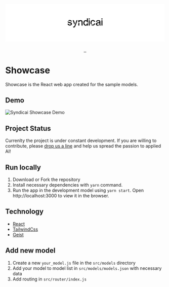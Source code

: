 [![syndicai-logo](https://raw.githubusercontent.com/syndicai/brand/main/banner/banner_github.png)](https://syndic.ai)

<p align="center">
  <a aria-label="Syndicai" href="https://syndicai.co/">
    <img alt="" src="https://img.shields.io/badge/MADE%20FOR%20DISRUPTORS-000000.svg?style=for-the-badge&labelColor=000">
  </a>
  <a aria-label="Docs" href="https://docs.syndic.ai">
    <img alt="" src="https://img.shields.io/badge/Documentation-000.svg?style=for-the-badge&labelColor=000">
  </a>
  <a aria-label="Join the community on GitHub" href="https://join.slack.com/t/syndicai/shared_invite/zt-eqbfjmyo-BCNw0gDryzU1A_6GH7xyYw">
    <img alt="" src="https://img.shields.io/badge/Join%20the%20community-blue.svg?style=for-the-badge&logo=Slack&labelColor=000000&logoWidth=20">
  </a>
</p>

# Showcase
Showcase is the React web app created for the sample models. 

## Demo
![Syndicai Showcase Demo](/images/app.png)

## Project Status
Currenlty the project is under constant development. If you are willing to contribute, please [drop us a line](https://join.slack.com/t/syndicai/shared_invite/zt-eqbfjmyo-BCNw0gDryzU1A_6GH7xyYw) and help us spread the passion to applied AI!

## Run locally
1. Download or Fork the repository
2. Install necessary dependencies with `yarn` command.
3. Run the app in the development model using `yarn start`. Open http://localhost:3000 to view it in the browser.


## Technology
- [React](https://reactjs.org/)
- [TailwindCss](https://tailwindcss.com/)
- [Geist](https://react.geist-ui.dev/en-us/guide/introduction)


## Add new model
1. Create a new `your_model.js` file in the  `src/models` directory
2. Add your model to model list in `src/models/models.json` with necessary data
3. Add routing in `src/router/index.js`
